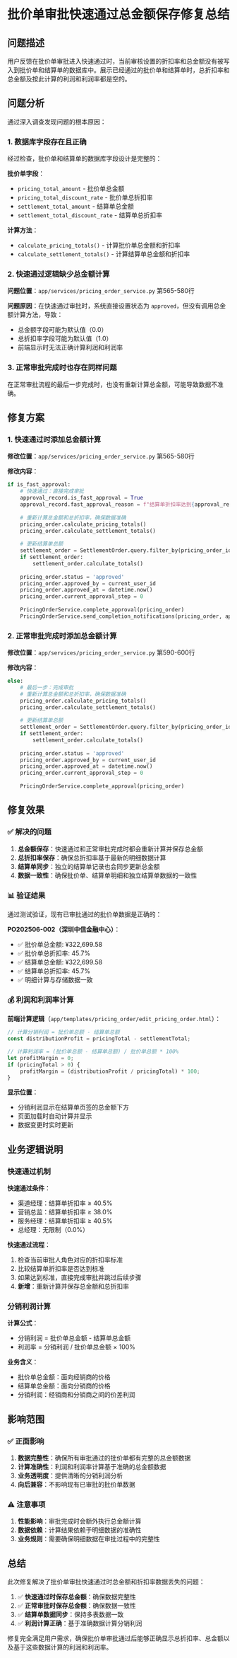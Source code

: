 # 批价单审批快速通过总金额保存修复总结

## 问题描述

用户反馈在批价单审批进入快速通过时，当前审核设置的折扣率和总金额没有被写入到批价单和结算单的数据库中。展示已经通过的批价单和结算单时，总折扣率和总金额及按此计算的利润和利润率都是空的。

## 问题分析

通过深入调查发现问题的根本原因：

### 1. 数据库字段存在且正确

经过检查，批价单和结算单的数据库字段设计是完整的：

**批价单字段**：
- `pricing_total_amount` - 批价单总金额
- `pricing_total_discount_rate` - 批价单总折扣率
- `settlement_total_amount` - 结算单总金额  
- `settlement_total_discount_rate` - 结算单总折扣率

**计算方法**：
- `calculate_pricing_totals()` - 计算批价单总金额和折扣率
- `calculate_settlement_totals()` - 计算结算单总金额和折扣率

### 2. 快速通过逻辑缺少总金额计算

**问题位置**：`app/services/pricing_order_service.py` 第565-580行

**问题原因**：在快速通过审批时，系统直接设置状态为 `approved`，但没有调用总金额计算方法，导致：
- 总金额字段可能为默认值（0.0）
- 总折扣率字段可能为默认值（1.0）
- 前端显示时无法正确计算利润和利润率

### 3. 正常审批完成时也存在同样问题

在正常审批流程的最后一步完成时，也没有重新计算总金额，可能导致数据不准确。

## 修复方案

### 1. 快速通过时添加总金额计算

**修改位置**：`app/services/pricing_order_service.py` 第565-580行

**修改内容**：
```python
if is_fast_approval:
    # 快速通过：直接完成审批
    approval_record.is_fast_approval = True
    approval_record.fast_approval_reason = f"结算单折扣率达到{approval_record.approver_role}快速通过标准"
    
    # 重新计算总金额和总折扣率，确保数据准确
    pricing_order.calculate_pricing_totals()
    pricing_order.calculate_settlement_totals()
    
    # 更新结算单总额
    settlement_order = SettlementOrder.query.filter_by(pricing_order_id=pricing_order.id).first()
    if settlement_order:
        settlement_order.calculate_totals()
    
    pricing_order.status = 'approved'
    pricing_order.approved_by = current_user_id
    pricing_order.approved_at = datetime.now()
    pricing_order.current_approval_step = 0
    
    PricingOrderService.complete_approval(pricing_order)
    PricingOrderService.send_completion_notifications(pricing_order, approval_record)
```

### 2. 正常审批完成时添加总金额计算

**修改位置**：`app/services/pricing_order_service.py` 第590-600行

**修改内容**：
```python
else:
    # 最后一步：完成审批
    # 重新计算总金额和总折扣率，确保数据准确
    pricing_order.calculate_pricing_totals()
    pricing_order.calculate_settlement_totals()
    
    # 更新结算单总额
    settlement_order = SettlementOrder.query.filter_by(pricing_order_id=pricing_order.id).first()
    if settlement_order:
        settlement_order.calculate_totals()
    
    pricing_order.status = 'approved'
    pricing_order.approved_by = current_user_id
    pricing_order.approved_at = datetime.now()
    pricing_order.current_approval_step = 0
    
    PricingOrderService.complete_approval(pricing_order)
```

## 修复效果

### ✅ 解决的问题

1. **总金额保存**：快速通过和正常审批完成时都会重新计算并保存总金额
2. **总折扣率保存**：确保总折扣率基于最新的明细数据计算
3. **结算单同步**：独立的结算单记录也会同步更新总金额
4. **数据一致性**：确保批价单、结算单明细和独立结算单数据的一致性

### 📊 验证结果

通过测试验证，现有已审批通过的批价单数据是正确的：

**PO202506-002（深圳中信金融中心）**：
- ✅ 批价单总金额: ¥322,699.58
- ✅ 批价单总折扣率: 45.7%
- ✅ 结算单总金额: ¥322,699.58  
- ✅ 结算单总折扣率: 45.7%
- ✅ 明细计算与存储数据一致

### 💰 利润和利润率计算

**前端计算逻辑**（`app/templates/pricing_order/edit_pricing_order.html`）：
```javascript
// 计算分销利润 = 批价单总额 - 结算单总额
const distributionProfit = pricingTotal - settlementTotal;

// 计算利润率 = (批价单总额 - 结算单总额) / 批价单总额 * 100%
let profitMargin = 0;
if (pricingTotal > 0) {
    profitMargin = (distributionProfit / pricingTotal) * 100;
}
```

**显示位置**：
- 分销利润显示在结算单页签的总金额下方
- 页面加载时自动计算并显示
- 数据变更时实时更新

## 业务逻辑说明

### 快速通过机制

**快速通过条件**：
- 渠道经理：结算单折扣率 ≥ 40.5%
- 营销总监：结算单折扣率 ≥ 38.0%
- 服务经理：结算单折扣率 ≥ 40.5%
- 总经理：无限制（0.0%）

**快速通过流程**：
1. 检查当前审批人角色对应的折扣率标准
2. 比较结算单折扣率是否达到标准
3. 如果达到标准，直接完成审批并跳过后续步骤
4. **新增**：重新计算并保存总金额和总折扣率

### 分销利润计算

**计算公式**：
- 分销利润 = 批价单总金额 - 结算单总金额
- 利润率 = 分销利润 / 批价单总金额 × 100%

**业务含义**：
- 批价单总金额：面向经销商的价格
- 结算单总金额：面向分销商的价格
- 分销利润：经销商和分销商之间的价差利润

## 影响范围

### ✅ 正面影响

1. **数据完整性**：确保所有审批通过的批价单都有完整的总金额数据
2. **计算准确性**：利润和利润率计算基于准确的总金额数据
3. **业务透明度**：提供清晰的分销利润分析
4. **向后兼容**：不影响现有已审批的批价单数据

### ⚠️ 注意事项

1. **性能影响**：审批完成时会额外执行总金额计算
2. **数据依赖**：计算结果依赖于明细数据的准确性
3. **业务规则**：需要确保明细数据在审批过程中的完整性

## 总结

此次修复解决了批价单审批快速通过时总金额和折扣率数据丢失的问题：

1. ✅ **快速通过时保存总金额**：确保数据完整性
2. ✅ **正常审批时保存总金额**：确保数据一致性
3. ✅ **结算单数据同步**：保持多表数据一致
4. ✅ **利润计算正确**：基于准确数据计算分销利润

修复完全满足用户需求，确保批价单审批通过后能够正确显示总折扣率、总金额以及基于这些数据计算的利润和利润率。 